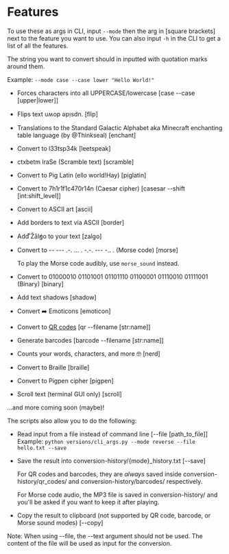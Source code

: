 # Features

To use these as args in CLI, input `--mode` then the arg in [square brackets] next to the feature you want to use. You can also input `-h` in the CLI to get a list of all the features.

The string you want to convert should in inputted with quotation marks around them.

Example: `--mode case --case lower "Hello World!"`

- Forces characters into all UPPERCASE/lowercase [case --case [upper|lower]]
- Flips text uʍop ǝpᴉsdn. [flip]
- Translations to the Standard Galactic Alphabet aka Minecraft enchanting table language (by @Thinkseal) [enchant]
- Convert to l33tsp34k [leetspeak]
- ctxbetm lraSe (Scramble text) [scramble]
- Convert to Pig Latin (ello world!Hay) [piglatin]
- Convert to 7h1r1f1c470r14n (Caesar cipher) [casesar --shift [int:shift_level]]
- Convert to ASCII art [ascii]
- Add borders to text via ASCII [border]
- Add ͫŽa̋l̓g͑o to your text [zalgo]
- Convert to -- --- .-. ... .  -.-. --- -.. . (Morse code) [morse]

  To play the Morse code audibly, use `morse_sound` instead.

- Convert to 01000010 01101001 01101110 01100001 01110010 01111001 (Binary) [binary]
- Add text shadows [shadow]
- Convert ➡️ Emoticons [emoticon]
- Convert to [QR codes](./images/qr-code.png) [qr --filename [str:name]]
- Generate barcodes [barcode --filename [str:name]]
- Counts your words, characters, and more :nerd_face: [nerd]
- Convert to Braille [braille]
- Convert to Pigpen cipher [pigpen]
- Scroll text (terminal GUI only) [scroll]

...and more coming soon (maybe)!

The scripts also allow you to do the following:

- Read input from a file instead of command line [--file [path_to_file]]
  Example: `python versions/cli_args.py --mode reverse --file hello.txt --save`

- Save the result into conversion-history/{mode}_history.txt [--save]
  
  For QR codes and barcodes, they are _always_ saved inside conversion-history/qr_codes/ and conversion-history/barcodes/ respectively.
  
  For Morse code audio, the MP3 file is saved in conversion-history/ and you'll be asked if you want to keep it after playing.
  
- Copy the result to clipboard (not supported by QR code, barcode, or Morse sound modes) [--copy]

Note: When using --file, the --text argument should not be used. The content of the file will be used as input for the conversion.

